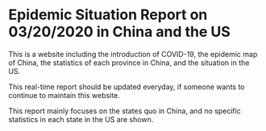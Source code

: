 # Epidemic Situation Report on 03/20/2020 in China and the US

This is a website including the introduction of COVID-19, the epidemic map of China, the statistics of each province in China, and the situation in the US.

This real-time report should be updated everyday, if someone wants to continue to maintain this website.

This report mainly focuses on the states quo in China, and no specific statistics in each state in the US are shown.
